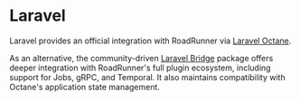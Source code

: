 # Laravel

Laravel provides an official integration with RoadRunner via [Laravel Octane](https://github.com/laravel/octane).

As an alternative, the community-driven [Laravel Bridge](https://github.com/roadrunner-php/laravel-bridge) package offers deeper integration with RoadRunner's full plugin ecosystem, including support for Jobs, gRPC, and Temporal. It also maintains compatibility with Octane's application state management.
